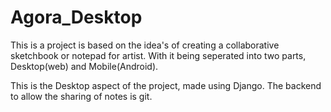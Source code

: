 Agora_Desktop
=============

This is a project is based on the idea's of creating a collaborative sketchbook or notepad for artist. With it being seperated into two parts, Desktop(web) and Mobile(Android).

This is the Desktop aspect of the project, made using Django. The backend to allow the sharing of notes is git.
